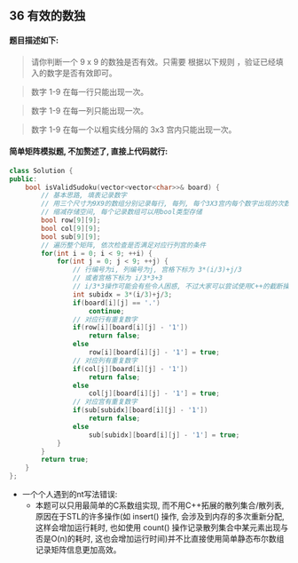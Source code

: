 ## 36 有效的数独
#### 题目描述如下:
> 请你判断一个 9 x 9 的数独是否有效。只需要 根据以下规则 ，验证已经填入的数字是否有效即可。

> 数字 1-9 在每一行只能出现一次。

> 数字 1-9 在每一列只能出现一次。

> 数字 1-9 在每一个以粗实线分隔的 3x3 宫内只能出现一次。
#### 简单矩阵模拟题, 不加赘述了, 直接上代码就行:

```C++
class Solution {
public:
    bool isValidSudoku(vector<vector<char>>& board) {
        // 基本思路, 填表记录数字
        // 用三个尺寸为9X9的数组分别记录每行, 每列, 每个3X3宫内每个数字出现的次数
        // 缩减存储空间, 每个记录数组可以用bool类型存储
        bool row[9][9];
        bool col[9][9];
        bool sub[9][9];
        // 遍历整个矩阵, 依次检查是否满足对应行列宫的条件
        for(int i = 0; i < 9; ++i) {
            for(int j = 0; j < 9; ++j) {
                // 行编号为i, 列编号为j, 宫格下标为 3*(i/3)+j/3 
                // 或者宫格下标为 i/3*3+3
                // i/3*3操作可能会有些令人困惑, 不过大家可以尝试使用C++的截断操作感受一下这个操作的实际结果
                int subidx = 3*(i/3)+j/3;
                if(board[i][j] == '.')
                    continue;
                // 对应行有重复数字
                if(row[i][board[i][j] - '1'])
                    return false;
                else 
                    row[i][board[i][j] - '1'] = true;
                // 对应列有重复数字
                if(col[j][board[i][j] - '1'])
                    return false;
                else   
                    col[j][board[i][j] - '1'] = true;
                // 对应宫有重复数字
                if(sub[subidx][board[i][j] - '1'])
                    return false;
                else 
                    sub[subidx][board[i][j] - '1'] = true;
            }
        }
        return true;
    }
};
```

- 一个个人遇到的nt写法错误:
    - 本题可以只用最简单的C系数组实现, 而不用C++拓展的散列集合/散列表, 原因在于STL的许多操作(如 insert() 操作, 会涉及到内存的多次重新分配, 这样会增加运行耗时, 也如使用 count() 操作记录散列集合中某元素出现与否是O(n)的耗时, 这也会增加运行时间)并不比直接使用简单静态布尔数组记录矩阵信息更加高效。


